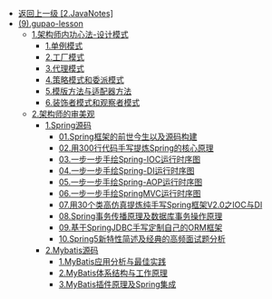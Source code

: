 - [返回上一级 [2.JavaNotes]](2.JavaNotes/)
- [(9).gupao-lesson](2.JavaNotes/(9).gupao-lesson/)
  - [1.架构师内功心法-设计模式](2.JavaNotes/(9).gupao-lesson/1.架构师内功心法-设计模式/)
    - [1.单例模式](2.JavaNotes/(9).gupao-lesson/1.架构师内功心法-设计模式/1.单例模式.md)
    - [2.工厂模式](2.JavaNotes/(9).gupao-lesson/1.架构师内功心法-设计模式/2.工厂模式.md)
    - [3.代理模式](2.JavaNotes/(9).gupao-lesson/1.架构师内功心法-设计模式/3.代理模式.md)
    - [4.策略模式和委派模式](2.JavaNotes/(9).gupao-lesson/1.架构师内功心法-设计模式/4.策略模式和委派模式.md)
    - [5.模版方法与适配器方法](2.JavaNotes/(9).gupao-lesson/1.架构师内功心法-设计模式/5.模版方法与适配器方法.md)
    - [6.装饰者模式和观察者模式](2.JavaNotes/(9).gupao-lesson/1.架构师内功心法-设计模式/6.装饰者模式和观察者模式.md)
  - [2.架构师的审美观](2.JavaNotes/(9).gupao-lesson/2.架构师的审美观/)
    - [1.Spring源码](2.JavaNotes/(9).gupao-lesson/2.架构师的审美观/1.Spring源码/)
      - [01.Spring框架的前世今生以及源码构建](2.JavaNotes/(9).gupao-lesson/2.架构师的审美观/1.Spring源码/01.Spring框架的前世今生以及源码构建.md)
      - [02.用300行代码手写提炼Spring的核心原理](2.JavaNotes/(9).gupao-lesson/2.架构师的审美观/1.Spring源码/02.用300行代码手写提炼Spring的核心原理.md)
      - [03.一步一步手绘Spring-IOC运行时序图](2.JavaNotes/(9).gupao-lesson/2.架构师的审美观/1.Spring源码/03.一步一步手绘Spring-IOC运行时序图.md)
      - [04.一步一步手绘Spring-DI运行时序图](2.JavaNotes/(9).gupao-lesson/2.架构师的审美观/1.Spring源码/04.一步一步手绘Spring-DI运行时序图.md)
      - [05.一步一步手绘Spring-AOP运行时序图](2.JavaNotes/(9).gupao-lesson/2.架构师的审美观/1.Spring源码/05.一步一步手绘Spring-AOP运行时序图.md)
      - [06.一步一步手绘SpringMVC运行时序图](2.JavaNotes/(9).gupao-lesson/2.架构师的审美观/1.Spring源码/06.一步一步手绘SpringMVC运行时序图.md)
      - [07.用30个类高仿真提炼纯手写Spring框架V2.0之IOC与DI](2.JavaNotes/(9).gupao-lesson/2.架构师的审美观/1.Spring源码/07.用30个类高仿真提炼纯手写Spring框架V2.0之IOC与DI.md)
      - [08.Spring事务传播原理及数据库事务操作原理](2.JavaNotes/(9).gupao-lesson/2.架构师的审美观/1.Spring源码/08.Spring事务传播原理及数据库事务操作原理.md)
      - [09.基于SpringJDBC手写定制自己的ORM框架](2.JavaNotes/(9).gupao-lesson/2.架构师的审美观/1.Spring源码/09.基于SpringJDBC手写定制自己的ORM框架.md)
      - [10.Spring5新特性简述及经典的高频面试题分析](2.JavaNotes/(9).gupao-lesson/2.架构师的审美观/1.Spring源码/10.Spring5新特性简述及经典的高频面试题分析.md)
    - [2.Mybatis源码](2.JavaNotes/(9).gupao-lesson/2.架构师的审美观/2.Mybatis源码/)
      - [1.MyBatis应用分析与最佳实践](2.JavaNotes/(9).gupao-lesson/2.架构师的审美观/2.Mybatis源码/1.MyBatis应用分析与最佳实践.md)
      - [2.MyBatis体系结构与工作原理](2.JavaNotes/(9).gupao-lesson/2.架构师的审美观/2.Mybatis源码/2.MyBatis体系结构与工作原理.md)
      - [3.MyBatis插件原理及Spring集成](2.JavaNotes/(9).gupao-lesson/2.架构师的审美观/2.Mybatis源码/3.MyBatis插件原理及Spring集成.md)

